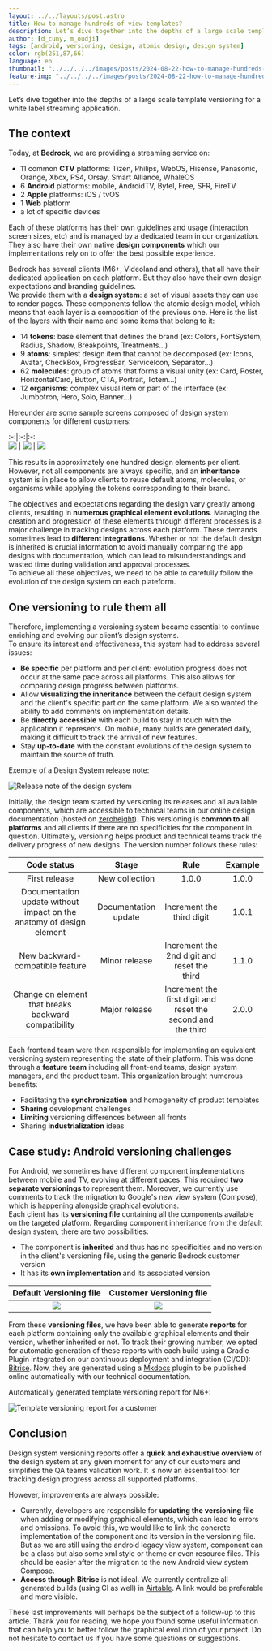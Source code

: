 ```yaml
---
layout: ../../layouts/post.astro
title: How to manage hundreds of view templates?
description: Let’s dive together into the depths of a large scale template versioning for a white label streaming application.
author: [d_cuny, m_oudji]
tags: [android, versioning, design, atomic design, design system]
color: rgb(251,87,66)
language: en
thumbnail: "../../../../images/posts/2024-08-22-how-to-manage-hundreds-of-templates/thumbnail.png"
feature-img: "../../../../images/posts/2024-08-22-how-to-manage-hundreds-of-templates/thumbnail.png"
---
```

Let’s dive together into the depths of a large scale template versioning for a white label streaming application.

## The context

Today, at **Bedrock**, we are providing a streaming service on:
- 11 common **CTV** platforms: Tizen, Philips, WebOS, Hisense, Panasonic, Orange, Xbox, PS4, Orsay, Smart Alliance, WhaleOS
- 6 **Android** platforms: mobile, AndroidTV, Bytel, Free, SFR, FireTV
- 2 **Apple** platforms: iOS / tvOS
- 1 **Web** platform
- a lot of specific devices

Each of these platforms has their own guidelines and usage (interaction, screen sizes, etc) and is managed by a dedicated team in our organization. They also have their own native **design components** which our implementations rely on to offer the best possible experience.  

Bedrock has several clients (M6+, Videoland and others), that all have their dedicated application on each platform. But they also have their own design expectations and branding guidelines.  
We provide them with a **design system**: a set of visual assets they can use to render pages. These components follow the atomic design model, which means that each layer is a composition of the previous one. Here is the list of the layers with their name and some items that belong to it: 
- 14 **tokens**: base element that defines the brand (ex: Colors, FontSystem, Radius, Shadow, Breakpoints, Treatments...)
- 9 **atoms**: simplest design item that cannot be decomposed (ex: Icons, Avatar, CheckBox, ProgressBar, ServiceIcon, Separator...)
- 62 **molecules**: group of atoms that forms a visual unity (ex: Card, Poster, HorizontalCard, Button, CTA, Portrait, Totem...)
- 12 **organisms**: complex visual item or part of the interface (ex: Jumbotron, Hero, Solo, Banner...)

Hereunder are some sample screens composed of design system components for different customers: 

:-:|:-:|:-:  
![](../../../../images/posts/2024-08-22-how-to-manage-hundreds-of-templates/home-m6plus.png) | ![](../../../../images/posts/2024-08-22-how-to-manage-hundreds-of-templates/home-videoland.png) | ![](../../../../images/posts/2024-08-22-how-to-manage-hundreds-of-templates/home-rtlhu.png)  

This results in approximately one hundred design elements per client. However, not all components are always specific, and an **inheritance** system is in place to allow clients to reuse default atoms, molecules, or organisms while applying the tokens corresponding to their brand.  

The objectives and expectations regarding the design vary greatly among clients, resulting in **numerous graphical element evolutions**. Managing the creation and progression of these elements through different processes is a major challenge in tracking designs across each platform. These demands sometimes lead to **different integrations**. Whether or not the default design is inherited is crucial information to avoid manually comparing the app designs with documentation, which can lead to misunderstandings and wasted time during validation and approval processes.  
To achieve all these objectives, we need to be able to carefully follow the evolution of the design system on each plateform.  

## One versioning to rule them all 

Therefore, implementing a versioning system became essential to continue enriching and evolving our client’s design systems.  
To ensure its interest and effectiveness, this system had to address several issues:
- **Be specific** per platform and per client: evolution progress does not occur at the same pace across all platforms. This also allows for comparing design progress between platforms.  
- Allow **visualizing the inheritance** between the default design system and the client's specific part on the same platform. We also wanted the ability to add comments on implementation details.  
- Be **directly accessible** with each build to stay in touch with the application it represents. On mobile, many builds are generated daily, making it difficult to track the arrival of new features.  
- Stay **up-to-date** with the constant evolutions of the design system to maintain the source of truth.

Exemple of a Design System release note:

![Release note of the design system](../../../../images/posts/2024-08-22-how-to-manage-hundreds-of-templates/design-release-note.png)  
 
Initially, the design team started by versioning its releases and all available components, which are accessible to technical teams in our online design documentation (hosted on [zeroheight](https://zeroheight.com/)). This versioning is **common to all platforms** and all clients if there are no specificities for the component in question. Ultimately, versioning helps product and technical teams track the delivery progress of new designs. The version number follows these rules:

Code status | Stage | Rule | Example  
:-:|:-:|:-:|:-:  
First release | New collection | 1.0.0 | 1.0.0  
Documentation update without impact on the anatomy of design element | Documentation update | Increment the third digit | 1.0.1  
New backward-compatible feature | Minor release | Increment the 2nd digit and reset the third | 1.1.0  
Change on element that breaks backward compatibility | Major release | Increment the first digit and reset the second and the third | 2.0.0  

Each frontend team were then responsible for implementing an equivalent versioning system representing the state of their platform. This was done through a **feature team** including all front-end teams, design system managers, and the product team. This organization brought numerous benefits:
- Facilitating the **synchronization** and homogeneity of product templates
- **Sharing** development challenges
- **Limiting** versioning differences between all fronts
- Sharing **industrialization** ideas

## Case study: Android versioning challenges

For Android, we sometimes have different component implementations between mobile and TV, evolving at different paces. This required **two separate versionings** to represent them. Moreover, we currently use comments to track the migration to Google's new view system (Compose), which is happening alongside graphical evolutions.  
Each client has its **versioning file** containing all the components available on the targeted platform. Regarding component inheritance from the default design system, there are two possibilities:
- The component is **inherited** and thus has no specificities and no version in the client's versioning file, using the generic Bedrock customer version
- It has its **own implementation** and its associated version

Default Versioning file | Customer Versioning file  
:-------------------------:|:-------------------------:  
![](../../../../images/posts/2024-08-22-how-to-manage-hundreds-of-templates/versioning-file-default.png) | ![](../../../../images/posts/2024-08-22-how-to-manage-hundreds-of-templates/versioning-file-customer.png)  
              
From these **versioning files**, we have been able to generate **reports** for each platform containing only the available graphical elements and their version, whether inherited or not. To track their growing number, we opted for automatic generation of these reports with each build using a Gradle Plugin integrated on our continuous deployment and integration (CI/CD): [Bitrise](https://bitrise.io/). Now, they are generated using a [Mkdocs](https://www.mkdocs.org/) plugin to be published online automatically with our technical documentation.

Automatically generated template versioning report for M6+:

![Template versioning report for a customer](../../../../images/posts/2024-08-22-how-to-manage-hundreds-of-templates/template-versioning-report.png)  

## Conclusion

Design system versioning reports offer a **quick and exhaustive overview** of the design system at any given moment for any of our customers and simplifies the QA teams validation work. It is now an essential tool for tracking design progress across all supported platforms.

However, improvements are always possible:
- Currently, developers are responsible for **updating the versioning file** when adding or modifying graphical elements, which can lead to errors and omissions. To avoid this, we would like to link the concrete implementation of the component and its version in the versioning file. But as we are still using the android legacy view system, component can be a class but also some xml style or theme or even resource files. This should be easier after the migration to the new Android view system Compose.
- **Access through Bitrise** is not ideal. We currently centralize all generated builds (using CI as well) in [Airtable](https://www.airtable.com/). A link would be preferable and more visible.  

These last improvements will perhaps be the subject of a follow-up to this article. Thank you for reading, we hope you found some useful information that can help you to better follow the graphical evolution of your project. Do not hesitate to contact us if you have some questions or suggestions. 

